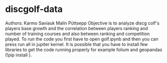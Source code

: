 # discgolf-data
Authors: 
Karmo Saviauk
Malin Püttsepp
Objective is to analyze discg colf's players base growth and the correlation between players ranking and number of training courses and also between ranking and competition played.
To run the code you first have to open golf.ipynb and then you can press run all in jupiter kernel. It is possible that you have to install few libraries to get the code running properly for example folium and geopandas (!pip install <library>).
